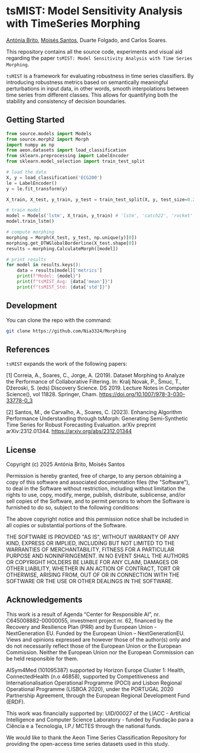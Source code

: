 # tsMIST: Model Sensitivity Analysis with TimeSeries Morphing 

[Antónia Brito](https://github.com/Nia3324), [Moisés Santos](https://github.com/moisesrsantos), Duarte Folgado, and Carlos Soares.

This repository contains all the source code, experiments and visual aid regarding the paper `tsMIST: Model Sensitivity Analysis with Time
Series Morphing`. 

`tsMIST` is a framework for evaluating robustness in time series classifiers. By introducing robustness metrics based on semantically meaningful perturbations in input data, in other words, smooth interpolations between time series from different classes. This allows for quantifying both the stability and consistency of decision boundaries. 


## Getting Started

```python
from source.models import Models
from source.morph2 import Morph
import numpy as np
from aeon.datasets import load_classification
from sklearn.preprocessing import LabelEncoder
from sklearn.model_selection import train_test_split

# load the data
X, y = load_classification('ECG200')
le = LabelEncoder()
y = le.fit_transform(y)

X_train, X_test, y_train, y_test = train_test_split(X, y, test_size=0.2, random_state=42)

# train model 
model = Models('lstm', X_train, y_train) # 'lstm', 'catch22', 'rocket'
model.train_lstm()

# compute morphing 
morphing = Morph(X_test, y_test, np.unique(y)[0])
morphing.get_DTWGlobalBorderline(X_test.shape[0])
results = morphing.CalculateMorph([model])

# print results
for model in results.keys():
    data = results[model]['metrics']
    print(f"Model: {model}")
    print(f"tsMIST_Avg: {data['mean']}")
    print(f"tsMIST_Std: {data['std']}")

```

## Development

You can clone the repo with the command:


```bash
git clone https://github.com/Nia3324/Morphing
```

## References

`tsMIST` expands the work of the following papers:

[1] Correia, A., Soares, C., Jorge, A. (2019). Dataset Morphing to Analyze the Performance of Collaborative Filtering. In: Kralj Novak, P., Šmuc, T., Džeroski, S. (eds) Discovery Science. DS 2019. Lecture Notes in Computer Science(), vol 11828. Springer, Cham. https://doi.org/10.1007/978-3-030-33778-0_3

[2] Santos, M., de Carvalho, A., Soares, C. (2023). Enhancing Algorithm Performance Understanding through tsMorph: Generating Semi-Synthetic Time Series for Robust Forecasting Evaluation. arXiv preprint arXiv:2312.01344. https://arxiv.org/abs/2312.01344 

## License

Copyright (c) 2025 Antónia Brito, Moisés Santos

Permission is hereby granted, free of charge, to any person obtaining a copy of this software and associated documentation files (the "Software"), to deal in the Software without restriction, including without limitation the rights to use, copy, modify, merge, publish, distribute, sublicense, and/or sell copies of the Software, and to permit persons to whom the Software is furnished to do so, subject to the following conditions:

The above copyright notice and this permission notice shall be included in all copies or substantial portions of the Software.

THE SOFTWARE IS PROVIDED "AS IS", WITHOUT WARRANTY OF ANY KIND, EXPRESS OR IMPLIED, INCLUDING BUT NOT LIMITED TO THE WARRANTIES OF MERCHANTABILITY, FITNESS FOR A PARTICULAR PURPOSE AND NONINFRINGEMENT. IN NO EVENT SHALL THE AUTHORS OR COPYRIGHT HOLDERS BE LIABLE FOR ANY CLAIM, DAMAGES OR OTHER LIABILITY, WHETHER IN AN ACTION OF CONTRACT, TORT OR OTHERWISE, ARISING FROM, OUT OF OR IN CONNECTION WITH THE SOFTWARE OR THE USE OR OTHER DEALINGS IN THE SOFTWARE.

## Acknowledgements

This work is a result of Agenda “Center for Responsible AI”, nr. C645008882-00000055, investment project nr. 62, financed by the Recovery and Resilience Plan (PRR) and by European Union -  NextGeneration EU. Funded by the European Union – NextGenerationEU. Views and opinions expressed are however those of the author(s) only and do not necessarily reflect those of the European Union or the European Commission. Neither the European Union nor the European Commission can be held responsible for them. 

AISym4Med (101095387) supported by Horizon Europe Cluster 1: Health, ConnectedHealth (n.o 46858), supported by Competitiveness and Internationalisation Operational Programme (POCI) and Lisbon Regional Operational Programme (LISBOA 2020), under the PORTUGAL 2020 Partnership Agreement, through the European Regional Development Fund (ERDF). 

This work was financially supported by: UID/00027 of the LIACC - Artificial Intelligence and Computer Science Laboratory - funded by Fundação para a Ciência e a Tecnologia, I.P./ MCTES through the national funds.

We would like to thank the Aeon Time Series Classification Repository for providing the open-access time series datasets used in this study. 
